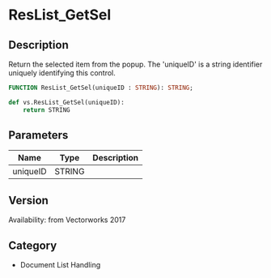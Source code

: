 # ResList_GetSel

## Description
Return the selected item from the popup. The 'uniqueID' is a string identifier uniquely identifying this control.

```pascal
FUNCTION ResList_GetSel(uniqueID : STRING): STRING;
```

```python
def vs.ResList_GetSel(uniqueID):
    return STRING
```

## Parameters
|Name|Type|Description|
|---|---|---|
|uniqueID|STRING|   |

## Version
Availability: from Vectorworks 2017

## Category
* Document List Handling

